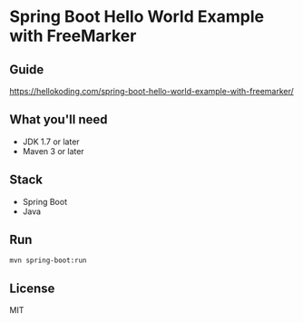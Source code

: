 # Spring Boot Hello World Example with FreeMarker

## Guide
https://hellokoding.com/spring-boot-hello-world-example-with-freemarker/

## What you'll need
- JDK 1.7 or later
- Maven 3 or later

## Stack
- Spring Boot
- Java

## Run
`mvn spring-boot:run`

## License
MIT
